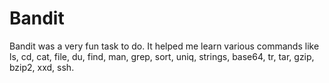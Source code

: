 # Bandit
Bandit was a very fun task to do. It helped me learn various commands like ls, cd, cat, file, du, find, man, grep, sort, uniq, strings, base64, tr, tar, gzip, bzip2, xxd, ssh.

